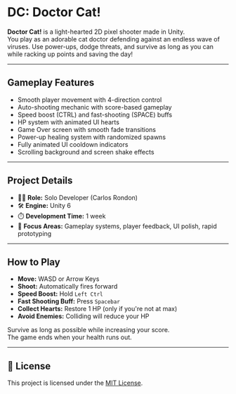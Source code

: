 # DC: Doctor Cat!

**Doctor Cat!** is a light-hearted 2D pixel shooter made in Unity.  
You play as an adorable cat doctor defending against an endless wave of viruses. Use power-ups, dodge threats, and survive as long as you can while racking up points and saving the day!

---

## Gameplay Features

- Smooth player movement with 4-direction control  
- Auto-shooting mechanic with score-based gameplay  
- Speed boost (CTRL) and fast-shooting (SPACE) buffs  
- HP system with animated UI hearts  
- Game Over screen with smooth fade transitions  
- Power-up healing system with randomized spawns  
- Fully animated UI cooldown indicators  
- Scrolling background and screen shake effects  

---

##  Project Details

- 🧑‍⚕️ **Role:** Solo Developer (Carlos Rondon)  
- 🛠️ **Engine:** Unity 6  
- ⏱️ **Development Time:** 1 week  
- 🎯 **Focus Areas:** Gameplay systems, player feedback, UI polish, rapid prototyping  

---

## How to Play

- **Move:** WASD or Arrow Keys  
- **Shoot:** Automatically fires forward  
- **Speed Boost:** Hold `Left Ctrl`  
- **Fast Shooting Buff:** Press `Spacebar`  
- **Collect Hearts:** Restore 1 HP (only if you're not at max)  
- **Avoid Enemies:** Colliding will reduce your HP  

Survive as long as possible while increasing your score.  
The game ends when your health runs out.

---

## 📜 License

This project is licensed under the [MIT License](https://opensource.org/licenses/MIT).
